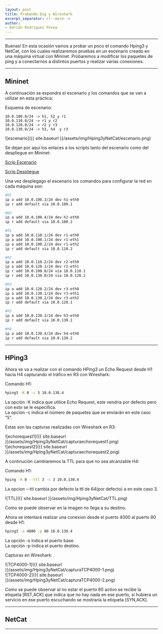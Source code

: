 ```yaml
---
layout: post
title: Probando Dig y Wireshark
excerpt_separator: <!--more-->
author:
- Adrián Rodríguez Povea
---
```


***

Buenas! En esta ocasión vamos a probar un poco el comando Hping3 y  NetCat, con los cuales realizaremos pruebas en un escenario creado en una máquina virtual con Mininet. Probaremos a modificar los paquetes de ping y a conectarnos a distintos puertos y realizar varias conexiones.

***

<!--more-->

## Mininet

A continuación se expondra el escenario y los comandos que se van a utilizar en esta práctica:    

Esquema de escenario:    

`10.0.100.0/24 -> h1, h2 y r1`    
`10.0.110.0/24 -> r1 y r2`    
`10.0.120.0/24 -> r2 y r3`    
`10.0.130.0/24 -> h3, h4  y r3`    

![escenario]({{ site.baseurl }}/assets/img/Hping3yNetCat/escenario.png)

Se dejan por aquí los enlaces a los scripts tanto del escenario como del despliegue en Mininet:    

[Scrip Escenario](https://github.com/arpovea/arpovea.github.io/blob/master/assets/img/Hping3yNetCat/escenariotrasnporte2.mn)

[Scrip Despliegue](https://github.com/arpovea/arpovea.github.io/blob/master/assets/img/Hping3yNetCat/escenariotrasnporte2.py)

Una vez desplegago el escenario los comandos para configurar la red en cada máquina son:    

```bash
#H1 
ip a add 10.0.100.3/24 dev h1-eth0
ip r add default via 10.0.100.1

#H2
ip a add 10.0.100.4/24 dev h2-eth0
ip r add default via 10.0.100.2

#R1
ip a add 10.0.110.1/24 dev r1-eth0
ip a add 10.0.100.1/24 dev r1-eth1
ip a add 10.0.100.2/24 dev r1-eth2
ip r add default via 10.0.110.2

#R2
ip a add 10.0.110.2/24 dev r2-eth0
ip a add 10.0.120.1/24 dev r2-eth1
ip r add 10.0.100.0/24 via 10.0.110.1
ip r add 10.0.130.0/24 via 10.0.120.2

#R3
ip a add 10.0.120.2/24 dev r3-eth0
ip a add 10.0.130.1/24 dev r3-eth1
ip a add 10.0.130.2/24 dev r3-eth2
ip r add default via 10.0.120.1

#H3
ip a add 10.0.130.3/24 dev h3-eth0
ip r add default via 10.0.130.1

#H4
ip a add 10.0.130.4/24 dev h4-eth0
ip r add default via 10.0.130.2
```    

***

## HPing3

Ahora se va a realizar con el comando HPing3 un Echo Request desde H1 hacia H4 capturando el tráfico en R3 con Wireshark:    

Comando H1:

```bash
hping3 -K 0 -c 5 10.0.130.4
```
La opción -K indica que utilice Echo Request, este vendria por defecto pero con esto se le especifica.    
La opción -c indica el número de paquetes que se enviarán en este caso "5".     

Estas son las capturas realizadas con Wireshark en R3:    

![echorequest1]({{ site.baseurl }}/assets/img/Hping3yNetCat/capturaechorequest1.png)    
![echorequest2]({{ site.baseurl }}/assets/img/Hping3yNetCat/capturaechorequest2.png)    

A continución cambiaremos la TTL para que no sea alcanzable H4:    

Comando H1:    

```bash
hping -K 0 --ttl 3 -c 3 10.0.130.4
```

La opcion --ttl cambia por defecto la ttl de 64(por defecto) a en este caso 3.

![TTL]({{ site.baseurl }}/assets/img/Hping3yNetCat/TTL.png)

Como se puede observar en la imagen no llega a su destino.    


Ahora se intentará realizar una conexion desde el puerto 4000 al puerto 80 desde H1:    
```bash
hping3 -s 4000 -p 80 10.0.130.4
```

La opción -s indica el puerto base.    
La opción -p indica el puerto destino.    

Capturas en Wireshark:

![TCP4000-1]({{ site.baseurl }}/assets/img/Hping3yNetCat/capturaTCP4000-1.png)    
![TCP4000-2]({{ site.baseurl }}/assets/img/Hping3yNetCat/capturaTCP4000-2.png)    

Como se puede observar al no estar el puerto 80 activo se recibe la etiqueta [RST,ACK] que indica que no hay nada en ese puerto, si hubiera un servicio en ese puerto escuchando se mostraría la etiqueta [SYN,ACK].    


*** 

## NetCat



***
